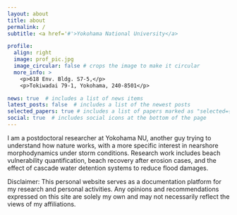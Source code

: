 ```yaml
---
layout: about
title: about
permalink: /
subtitle: <a href='#'>Yokohama National University</a>

profile:
  align: right
  image: prof_pic.jpg
  image_circular: false # crops the image to make it circular
  more_info: >
    <p>618 Env. Bldg. S7-5,</p>
    <p>Tokiwadai 79-1, Yokohama, 240-8501</p>

news: true  # includes a list of news items
latest_posts: false  # includes a list of the newest posts
selected_papers: true # includes a list of papers marked as "selected={true}"
social: true  # includes social icons at the bottom of the page
---
```


I am a postdoctoral researcher at Yokohama NU, another guy trying to understand how nature works, with a more specific interest in nearshore morphodynamics under storm conditions. Research work includes beach vulnerability quantification, beach recovery after erosion cases, and the effect of cascade water detention systems to reduce flood damages.

Disclaimer: This personal website serves as a documentation platform for my research and personal activities. Any opinions and recommendations expressed on this site are solely my own and may not necessarily reflect the views of my affiliations.
